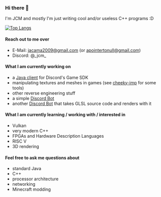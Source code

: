 ### Hi there 👋

I'm JCM and mostly I'm just writing cool and/or useless C++ programs :D

[![Top Langs](https://github-readme-stats.vercel.app/api/top-langs/?username=JnCrMx&theme=darcula)](https://github.com/anuraghazra/github-readme-stats)

#### Reach out to me over
- E-Mail: jacama2009@gmail.com (or apointertonull@gmail.com)
- Discord: @\_jcm\_

#### What I am currently working on
- a [Java client](https://github.com/JnCrMx/discord-game-sdk4j) for Discord's Game SDK
- manipulating textures and meshes in games (see [cheeky-imp](https://github.com/JnCrMx/cheeky-imp) for some tools)
- other reverse engineering stuff
- a simple [Discord Bot](https://github.com/JnCrMx/chocobotpp)
- another [Discord Bot](https://github.com/JnCrMx/VulkanBot) that takes GLSL source code and renders with it

#### What I am currently learning / working with / interested in
- Vulkan
- very modern C++
- FPGAs and Hardware Description Languages
- RISC V
- 3D rendering

#### Feel free to ask me questions about
- standard Java
- C++
- processor architecture
- networking
- Minecraft modding
